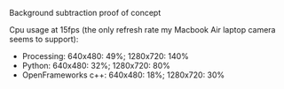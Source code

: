 Background subtraction proof of concept

Cpu usage at 15fps (the only refresh rate my Macbook Air laptop camera seems to support):
* Processing: 640x480: 49%; 1280x720: 140%
* Python: 640x480: 32%; 1280x720: 80%
* OpenFrameworks c++: 640x480: 18%; 1280x720: 30%


